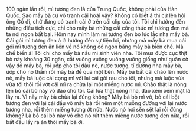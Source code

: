 100 ngàn lần rồi, mì tương đen là của Trung Quốc, không phải của Hàn Quốc. Sao mấy bà cứ vô tranh cãi hoài vậy? Không có biết á thì cứ lên hỏi ông Gồ đi, chứ đừng có tranh cãi ở trên cái clip của tôi. Tôi chỉ hướng đến những điều tích cực, chỉ cho mấy bà những cái công thức mì tương đen mà ta nói ngon bất bại. Hôm nay mình làm mì tương đen bò lúc lắc nha mấy bà. Cái gói mì tương đen á là hướng đến sự tiện lợi, nhưng mà mấy bà mua cái gói mì tương đen ăn liền về nó không có ngon bằng mấy bà biến chế. Mà chế biến á! Tôi chỉ cho mấy bà nấu mì sinh viên nha. Tôi mua được cục thịt bò này khoảng 30 ngàn, cắt vuông vuông vuông vuông giống như quân cờ vậy đó mấy bà, rồi ướp cho tôi dầu nè, nước tương, tí đường nha mấy bà, ướp cho nó thấm rồi mấy bà để qua một bên. Mấy bà bắt cái chảo lên nước nè, mấy bà luộc cái cọng mì với lại cái gói rau cho tôi, nhưng mà luộc vừa vừa tới thôi rồi vớt cái mì ra chừa lại một miếng nước mì. Chảo thật là nóng lên bỏ cái bò này vô đảo cho tôi. Cái lửa thật nóng nha, đảo xém xém mặt là lấy ra. Vì nãy mấy bà chừa lại đúng không? Mấy bà bỏ mì vô, bỏ cái bột tương đen với lại cái dầu vô mấy bà rồi nêm một muỗng đường với lại nước tương nha, rồi thêm miếng tương ớt nữa. Nước nó hơi sền sệt lại rồi đúng không? Là bỏ cái bò này vô cho nó rút thêm miếng nước tương đen nữa, rồi bắt đầu lấy ra ăn thôi mấy bà ơi.